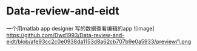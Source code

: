 # Data-review-and-eidt
一个用matlab app designer 写的数据查看编辑的app
![image] https://github.com/Dwd1993/Data-review-and-eidt/blob/afe93cc2c0e0938da1153d8a62cb707b9e0a5933/preview/1.png

